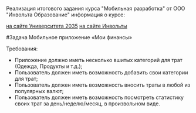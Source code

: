 Реализация итогового задания курса "Мобильная разработка" от ООО "Инвольта Образование" информация о курсе:

[на сайте Университета 2035](https://2035.university/)
[на сайте Инвольты](https://science.involta.ru/course/mobilnaia-razrabotka)

#Задача
Мобильное приложение «Мои финансы»

Требования:
- Приложение должно иметь несколько вшитых категорий для трат (Одежда, Продукты и т.д.);
- Пользователь должен иметь возможность добавить свои категории для трат;
- Пользователь должен иметь возможность вносить траты в любой из популярных валют;
- Пользователь должен иметь возможность посмотреть статистику своих трат за день/неделю/месяц, в произвольном виде.
